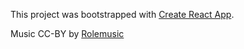 This project was bootstrapped with [Create React App](https://github.com/facebook/create-react-app).

Music CC-BY by [Rolemusic](http://freemusicarchive.org/music/Rolemusic/~/Neoishiki_1412)
